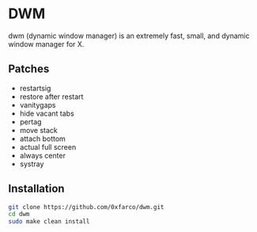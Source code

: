 # DWM

dwm (dynamic window manager) is an extremely fast, small, and dynamic window manager for X.

## Patches

- restartsig 
- restore after restart 
- vanitygaps 
- hide vacant tabs 
- pertag 
- move stack
- attach bottom
- actual full screen
- always center
- systray

## Installation

```bash
git clone https://github.com/0xfarco/dwm.git
cd dwm
sudo make clean install
```
